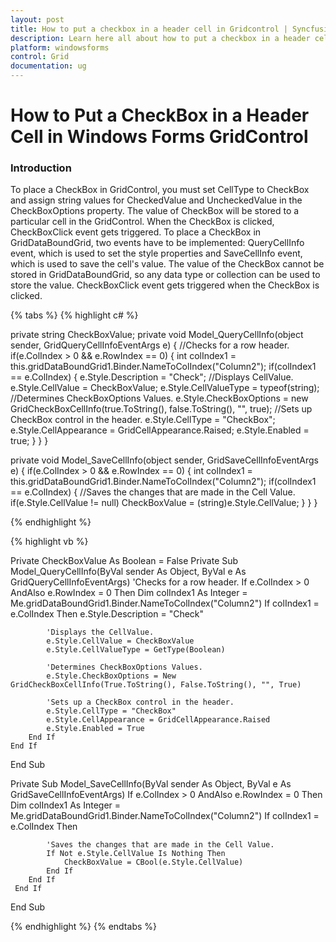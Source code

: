 ```yaml
---
layout: post
title: How to put a checkbox in a header cell in Gridcontrol | Syncfusion
description: Learn here all about how to put a checkbox in a header cell in Syncfusion Windows Forms GridControl and more.
platform: windowsforms
control: Grid
documentation: ug
---
```


# How to Put a CheckBox in a Header Cell in Windows Forms GridControl

### Introduction

To place a CheckBox in GridControl, you must set CellType to CheckBox and assign string values for CheckedValue and UncheckedValue in the CheckBoxOptions property. The value of CheckBox will be stored to a particular cell in the GridControl. When the CheckBox is clicked, CheckBoxClick event gets triggered. To place a CheckBox in GridDataBoundGrid, two events have to be implemented: QueryCellInfo event, which is used to set the style properties and SaveCellInfo event, which is used to save the cell's value. The value of the CheckBox cannot be stored in GridDataBoundGrid, so any data type or collection can be used to store the value. CheckBoxClick event gets triggered when the CheckBox is clicked.

{% tabs %}
{% highlight c# %}

private string CheckBoxValue;
private void Model_QueryCellInfo(object sender, GridQueryCellInfoEventArgs e)
{
//Checks for a row header.
if(e.ColIndex > 0 && e.RowIndex == 0)
{
      int colIndex1 = this.gridDataBoundGrid1.Binder.NameToColIndex("Column2");
      if(colIndex1 == e.ColIndex)
      {
            e.Style.Description = "Check";
            //Displays CellValue.
            e.Style.CellValue = CheckBoxValue;
            e.Style.CellValueType = typeof(string);
			//Determines CheckBoxOptions Values.
            e.Style.CheckBoxOptions = new GridCheckBoxCellInfo(true.ToString(), false.ToString(), "", true);
			//Sets up CheckBox control in the header.
            e.Style.CellType = "CheckBox";
            e.Style.CellAppearance = GridCellAppearance.Raised;
            e.Style.Enabled = true;
      }
}
}

private void Model_SaveCellInfo(object sender, GridSaveCellInfoEventArgs e)
{
    if(e.ColIndex > 0 && e.RowIndex == 0)
    {
       int colIndex1 = this.gridDataBoundGrid1.Binder.NameToColIndex("Column2");
       if(colIndex1 == e.ColIndex)
       {
		   //Saves the changes that are made in the Cell Value.
           if(e.Style.CellValue != null)
           CheckBoxValue = (string)e.Style.CellValue;
       }
    }
}


{% endhighlight %}

{% highlight vb %}

Private CheckBoxValue As Boolean = False
Private Sub Model_QueryCellInfo(ByVal sender As Object, ByVal e As GridQueryCellInfoEventArgs)
'Checks for a row header.
     If e.ColIndex > 0 AndAlso e.RowIndex = 0 Then
        Dim colIndex1 As Integer = Me.gridDataBoundGrid1.Binder.NameToColIndex("Column2")
        If colIndex1 = e.ColIndex Then
            e.Style.Description = "Check"

			'Displays the CellValue.
            e.Style.CellValue = CheckBoxValue
            e.Style.CellValueType = GetType(Boolean)
			
			'Determines CheckBoxOptions Values.
            e.Style.CheckBoxOptions = New GridCheckBoxCellInfo(True.ToString(), False.ToString(), "", True) 

		    'Sets up a CheckBox control in the header.
            e.Style.CellType = "CheckBox"
            e.Style.CellAppearance = GridCellAppearance.Raised
            e.Style.Enabled = True
        End If
    End If
End Sub

Private Sub Model_SaveCellInfo(ByVal sender As Object, ByVal e As GridSaveCellInfoEventArgs)
     If e.ColIndex > 0 AndAlso e.RowIndex = 0 Then
        Dim colIndex1 As Integer = Me.gridDataBoundGrid1.Binder.NameToColIndex("Column2")
        If colIndex1 = e.ColIndex Then

            'Saves the changes that are made in the Cell Value.
            If Not e.Style.CellValue Is Nothing Then
                CheckBoxValue = CBool(e.Style.CellValue)
            End If
        End If
     End If
End Sub

{% endhighlight %}
{% endtabs %}
